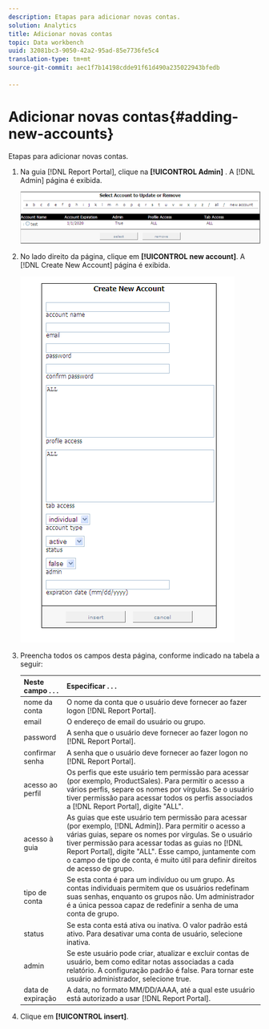 ```yaml
---
description: Etapas para adicionar novas contas.
solution: Analytics
title: Adicionar novas contas
topic: Data workbench
uuid: 32081bc3-9050-42a2-95ad-85e7736fe5c4
translation-type: tm+mt
source-git-commit: aec1f7b14198cdde91f61d490a235022943bfedb

---
```



# Adicionar novas contas{#adding-new-accounts}

Etapas para adicionar novas contas.

1. Na guia [!DNL Report Portal], clique na **[!UICONTROL Admin]** . A [!DNL Admin] página é exibida.

   ![](assets/report_admintag2.png)

1. No lado direito da página, clique em **[!UICONTROL new account]**. A [!DNL Create New Account] página é exibida.

   ![Informações da etapa](assets/rptPort_scrn_AdminTab_createUser.png)

1. Preencha todos os campos desta página, conforme indicado na tabela a seguir:

   | Neste campo . . . | Especificar . . . |
   |---|---|
   | nome da conta | O nome da conta que o usuário deve fornecer ao fazer logon [!DNL Report Portal]. |
   | email | O endereço de email do usuário ou grupo. |
   | password | A senha que o usuário deve fornecer ao fazer logon no [!DNL Report Portal]. |
   | confirmar senha | A senha que o usuário deve fornecer ao fazer logon no [!DNL Report Portal]. |
   | acesso ao perfil | Os perfis que este usuário tem permissão para acessar (por exemplo, ProductSales). Para permitir o acesso a vários perfis, separe os nomes por vírgulas. Se o usuário tiver permissão para acessar todos os perfis associados a [!DNL Report Portal], digite &quot;ALL&quot;. |
   | acesso à guia | As guias que este usuário tem permissão para acessar (por exemplo, [!DNL Admin]). Para permitir o acesso a várias guias, separe os nomes por vírgulas. Se o usuário tiver permissão para acessar todas as guias no [!DNL Report Portal], digite &quot;ALL&quot;. Esse campo, juntamente com o campo de tipo de conta, é muito útil para definir direitos de acesso de grupo. |
   | tipo de conta | Se esta conta é para um indivíduo ou um grupo. As contas individuais permitem que os usuários redefinam suas senhas, enquanto os grupos não. Um administrador é a única pessoa capaz de redefinir a senha de uma conta de grupo. |
   | status | Se esta conta está ativa ou inativa. O valor padrão está ativo. Para desativar uma conta de usuário, selecione inativa. |
   | admin | Se este usuário pode criar, atualizar e excluir contas de usuário, bem como editar notas associadas a cada relatório. A configuração padrão é false. Para tornar este usuário administrador, selecione true. |
   | data de expiração | A data, no formato MM/DD/AAAA, até a qual este usuário está autorizado a usar [!DNL Report Portal]. |

1. Clique em **[!UICONTROL insert]**.
